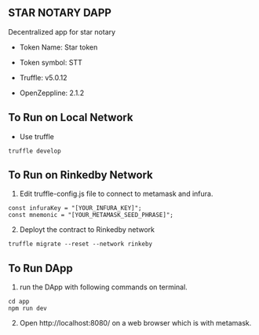 ## STAR NOTARY DAPP
Decentralized app for star notary

- Token Name: Star token

- Token symbol: STT

- Truffle: v5.0.12

- OpenZeppline: 2.1.2

## To Run on Local Network
- Use truffle
```
truffle develop
```

## To Run on Rinkedby Network
1. Edit truffle-config.js file to connect to metamask and infura.
```
const infuraKey = "[YOUR_INFURA_KEY]";
const mnemonic = "[YOUR_METAMASK_SEED_PHRASE]";
```

2. Deployt the contract to Rinkedby network
```
truffle migrate --reset --network rinkeby
```

## To Run DApp
1. run the DApp with following commands on terminal.
```
cd app
npm run dev
```
2. Open http://localhost:8080/ on a web browser which is with metamask.